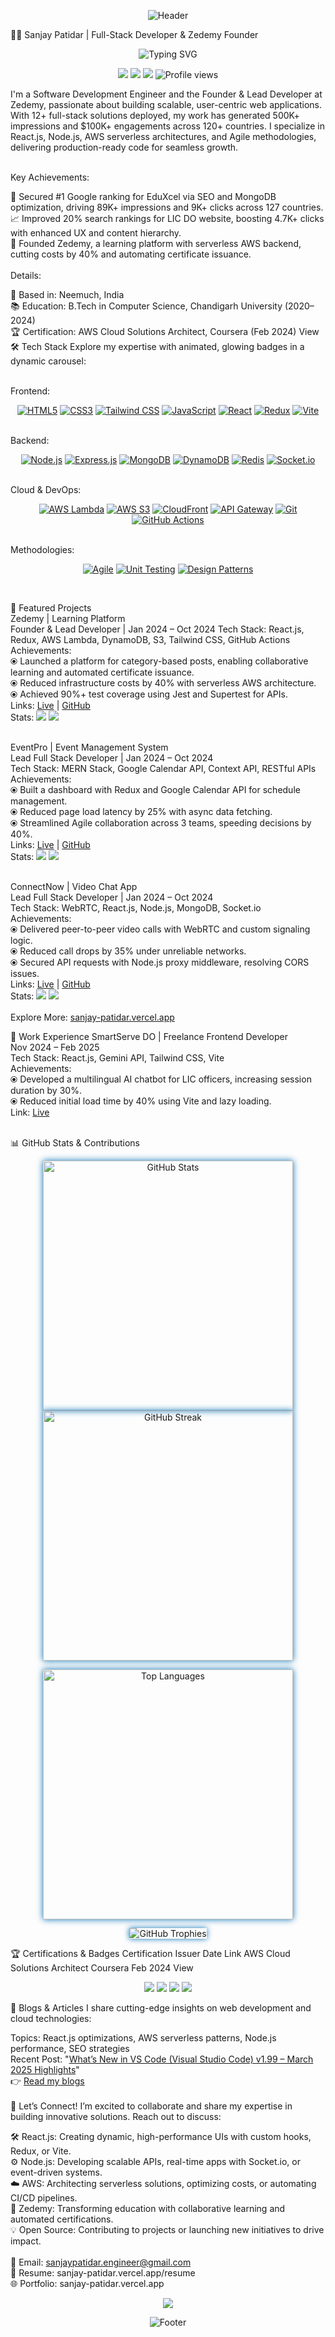 <p align="center"> <img src="https://capsule-render.vercel.app/api?type=waving&color=0E75B6&height=120&section=header&text=Sanjay%20Patidar&fontSize=40&fontColor=FFFFFF&animation=fadeIn" alt="Header" /> </p>
👨‍💻 Sanjay Patidar | Full-Stack Developer & Zedemy Founder
<p align="center"> <img src="https://readme-typing-svg.herokuapp.com?font=Fira+Code&size=24&pause=600&color=0E75B6¢er=true&vCenter=true&width=800&lines=Full-Stack+Engineer+Crafting+Scalable+Web+Apps;Founder+of+Zedemy+Learning+Platform;Expert+in+React.js,+Node.js,+AWS;Driving+500K%2B+Impressions+Across+120%2B+Countries;Passionate+About+Innovative+Web+Development;Building+the+Future+of+Learning+with+Zedemy" alt="Typing SVG" /> </p> <p align="center"> <a href="https://sanjay-patidar.vercel.app"><img src="https://img.shields.io/badge/Portfolio-0E75B6?style=for-the-badge&logo=vercel&logoColor=white&labelColor=000000" /></a> <a href="https://linkedin.com/in/sanjay-patidar"><img src="https://img.shields.io/badge/LinkedIn-0077B5?style=for-the-badge&logo=linkedin&logoColor=white&labelColor=000000" /></a> <a href="mailto:sanjaypatidar.engineer@gmail.com"><img src="https://img.shields.io/badge/Email-D14836?style=for-the-badge&logo=gmail&logoColor=white&labelColor=000000" /></a> <img src="https://komarev.com/ghpvc/?username=hello-developer-sanjay&color=0e75b6&style=for-the-badge&label=Profile+Views&animation=grow" alt="Profile views" /> </p>

I'm a Software Development Engineer and the Founder & Lead Developer at Zedemy, passionate about building scalable, user-centric web applications. With 12+ full-stack solutions deployed, my work has generated 500K+ impressions and $100K+ engagements across 120+ countries. I specialize in React.js, Node.js, AWS serverless architectures, and Agile methodologies, delivering production-ready code for seamless growth.<br><br>

Key Achievements:<br>

🥇 Secured #1 Google ranking for EduXcel via SEO and MongoDB optimization, driving 89K+ impressions and 9K+ clicks across 127 countries.<br>
📈 Improved 20% search rankings for LIC DO website, boosting 4.7K+ clicks with enhanced UX and content hierarchy.<br>
🚀 Founded Zedemy, a learning platform with serverless AWS backend, cutting costs by 40% and automating certificate issuance.<br><br>
Details:<br>

📍 Based in: Neemuch, India<br>
📚 Education: B.Tech in Computer Science, Chandigarh University (2020–2024)<br>
🏆 Certification: AWS Cloud Solutions Architect, Coursera (Feb 2024) View<br>
🛠️ Tech Stack
Explore my expertise with animated, glowing badges in a dynamic carousel:<br><br>

Frontend:<br>

<p align="center"> <a href="https://developer.mozilla.org/en-US/docs/Web/HTML"><img src="https://img.shields.io/badge/HTML5-E34F26?style=for-the-badge&logo=html5&logoColor=white&labelColor=000000&glow=true" alt="HTML5" /></a> <a href="https://developer.mozilla.org/en-US/docs/Web/CSS"><img src="https://img.shields.io/badge/CSS3-1572B6?style=for-the-badge&logo=css3&logoColor=white&labelColor=000000&glow=true" alt="CSS3" /></a> <a href="https://tailwindcss.com"><img src="https://img.shields.io/badge/Tailwind_CSS-38B2AC?style=for-the-badge&logo=tailwind-css&logoColor=white&labelColor=000000&glow=true" alt="Tailwind CSS" /></a> <a href="https://javascript.info"><img src="https://img.shields.io/badge/JavaScript-F7DF1E?style=for-the-badge&logo=javascript&logoColor=black&labelColor=000000&glow=true" alt="JavaScript" /></a> <a href="https://reactjs.org"><img src="https://img.shields.io/badge/React-61DAFB?style=for-the-badge&logo=react&logoColor=black&labelColor=000000&glow=true" alt="React" /></a> <a href="https://redux.js.org"><img src="https://img.shields.io/badge/Redux-764ABC?style=for-the-badge&logo=redux&logoColor=white&labelColor=000000&glow=true" alt="Redux" /></a> <a href="https://vitejs.dev"><img src="https://img.shields.io/badge/Vite-646CFF?style=for-the-badge&logo=vite&logoColor=white&labelColor=000000&glow=true" alt="Vite" /></a> </p><br>
Backend:<br>

<p align="center"> <a href="https://nodejs.org"><img src="https://img.shields.io/badge/Node.js-339933?style=for-the-badge&logo=nodedotjs&logoColor=white&labelColor=000000&glow=true" alt="Node.js" /></a> <a href="https://expressjs.com"><img src="https://img.shields.io/badge/Express.js-000000?style=for-the-badge&logo=express&logoColor=white&labelColor=000000&glow=true" alt="Express.js" /></a> <a href="https://www.mongodb.com"><img src="https://img.shields.io/badge/MongoDB-47A248?style=for-the-badge&logo=mongodb&logoColor=white&labelColor=000000&glow=true" alt="MongoDB" /></a> <a href="https://aws.amazon.com/dynamodb"><img src="https://img.shields.io/badge/DynamoDB-4053D6?style=for-the-badge&logo=amazondynamodb&logoColor=white&labelColor=000000&glow=true" alt="DynamoDB" /></a> <a href="https://redis.io"><img src="https://img.shields.io/badge/Redis-DC382D?style=for-the-badge&logo=redis&logoColor=white&labelColor=000000&glow=true" alt="Redis" /></a> <a href="https://socket.io"><img src="https://img.shields.io/badge/Socket.io-010101?style=for-the-badge&logo=socketdotio&logoColor=white&labelColor=000000&glow=true" alt="Socket.io" /></a> </p><br>
Cloud & DevOps:<br>

<p align="center"> <a href="https://aws.amazon.com/lambda"><img src="https://img.shields.io/badge/AWS_Lambda-FF9900?style=for-the-badge&logo=awslambda&logoColor=white&labelColor=000000&glow=true" alt="AWS Lambda" /></a> <a href="https://aws.amazon.com/s3"><img src="https://img.shields.io/badge/AWS_S3-569A31?style=for-the-badge&logo=amazons3&logoColor=white&labelColor=000000&glow=true" alt="AWS S3" /></a> <a href="https://aws.amazon.com/cloudfront"><img src="https://img.shields.io/badge/CloudFront-D05C3B?style=for-the-badge&logo=amazonaws&logoColor=white&labelColor=000000&glow=true" alt="CloudFront" /></a> <a href="https://aws.amazon.com/api-gateway"><img src="https://img.shields.io/badge/API_Gateway-FF4F8B?style=for-the-badge&logo=amazonaws&logoColor=white&labelColor=000000&glow=true" alt="API Gateway" /></a> <a href="https://git-scm.com"><img src="https:// janvier://img.shields.io/badge/Git-F05032?style=for-the-badge&logo=git&logoColor=white&labelColor=000000&glow=true" alt="Git" /></a> <a href="https://github.com/features/actions"><img src="https://img.shields.io/badge/GitHub_Actions-2088FF?style=for-the-badge&logo=githubactions&logoColor=white&labelColor=000000&glow=true" alt="GitHub Actions" /></a> </p><br>
Methodologies:<br>

<p align="center"> <a href="https://agilemanifesto.org"><img src="https://img.shields.io/badge/Agile-009688?style=for-the-badge&logo=agile&logoColor=white&labelColor=000000&glow=true" alt="Agile" /></a> <a href="https://jestjs.io"><img src="https://img.shields.io/badge/Unit_Testing-323330?style=for-the-badge&logo=jest&logoColor=white&labelColor=000000&glow=true" alt="Unit Testing" /></a> <a href="https://en.wikipedia.org/wiki/Design_Patterns"><img src="https://img.shields.io/badge/Design_Patterns-6DB33F?style=for-the-badge&logo=pattern&logoColor=white&labelColor=000000&glow=true" alt="Design Patterns" /></a> </p><br>

🌟 Featured Projects<br>
Zedemy | Learning Platform<br> Founder & Lead Developer | Jan 2024 – Oct 2024
Tech Stack: React.js, Redux, AWS Lambda, DynamoDB, S3, Tailwind CSS, GitHub Actions<br>
Achievements:<br>
⦿ Launched a platform for category-based posts, enabling collaborative learning and automated certificate issuance.<br>
⦿ Reduced infrastructure costs by 40% with serverless AWS architecture.<br>
⦿ Achieved 90%+ test coverage using Jest and Supertest for APIs.<br>
Links: [Live](https://zedemy.vercel.app) | [GitHub](https://github.com/hello-developer-sanjay/Zedemy)<br>
Stats: <img src="https://img.shields.io/github/stars/hello-developer-sanjay/Zedemy?style=social&labelColor=000000&glow=true" /> <img src="https://img.shields.io/github/forks/hello-developer-sanjay/Zedemy?style=social&labelColor=000000&glow=true" /><br><br>

EventPro | Event Management System<br> Lead Full Stack Developer | Jan 2024 – Oct 2024<br>
Tech Stack: MERN Stack, Google Calendar API, Context API, RESTful APIs<br>
Achievements:<br>
⦿ Built a dashboard with Redux and Google Calendar API for schedule management.<br>
⦿ Reduced page load latency by 25% with async data fetching.<br>
⦿ Streamlined Agile collaboration across 3 teams, speeding decisions by 40%.<br>
Links: [Live](https://eventpro.vercel.app) | [GitHub](https://github.com/hello-developer-sanjay/EventPro-Frontend)<br>
Stats: <img src="https://img.shields.io/github/stars/hello-developer-sanjay/EventPro-Frontend?style=social&labelColor=000000&glow=true" /> <img src="https://img.shields.io/github/forks/hello-developer-sanjay/EventPro-Frontend?style=social&labelColor=000000&glow=true" /><br><br>

ConnectNow | Video Chat App<br> Lead Full Stack Developer | Jan 2024 – Oct 2024<br>
Tech Stack: WebRTC, React.js, Node.js, MongoDB, Socket.io<br>
Achievements:<br>
⦿ Delivered peer-to-peer video calls with WebRTC and custom signaling logic.<br>
⦿ Reduced call drops by 35% under unreliable networks.<br>
⦿ Secured API requests with Node.js proxy middleware, resolving CORS issues.<br>
Links: [Live](https://connectnow.vercel.app) | [GitHub](https://github.com/hello-developer-sanjay/ConnectNow-frontend)<br>
Stats: <img src="https://img.shields.io/github/stars/hello-developer-sanjay/ConnectNow-frontend?style=social&labelColor=000000&glow=true" /> <img src="https://img.shields.io/github/forks/hello-developer-sanjay/ConnectNow-frontend?style=social&labelColor=000000&glow=true" /><br><br>
Explore More: [sanjay-patidar.vercel.app](sanjay-patidar.vercel.app)<br>

💼 Work Experience
SmartServe DO | Freelance Frontend Developer<br> Nov 2024 – Feb 2025<br>
Tech Stack: React.js, Gemini API, Tailwind CSS, Vite<br>
Achievements:<br>
⦿ Developed a multilingual AI chatbot for LIC officers, increasing session duration by 30%.<br>
⦿ Reduced initial load time by 40% using Vite and lazy loading.<br>
Link: [Live](https://smartserve-do.vercel.app)<br><br>

📊 GitHub Stats & Contributions
<p align="center"> <img src="https://github-readme-stats.vercel.app/api?username=hello-developer-sanjay&show_icons=true&theme=radical&count_private=true&border_color=0E75B6&border_radius=10" alt="GitHub Stats" width="400" style="box-shadow: 0 0 10px #0E75B6;" /> <img src="https://github-readme-streak-stats.herokuapp.com/?user=hello-developer-sanjay&theme=radical&border=0E75B6&border_radius=10" alt="GitHub Streak" width="400" style="box-shadow: 0 0 10px #0E75B6;" /> </p> <p align="center"> <img src="https://github-readme-stats.vercel.app/api/top-langs?username=hello-developer-sanjay&show_icons=true&locale=en&layout=compact&theme=radical&border_color=0E75B6&border_radius=10" alt="Top Languages" width="400" style="box-shadow: 0 0 10px #0E75B6;" /> </p> <p align="center"> <img src="https://github-profile-trophy.vercel.app/?username=hello-developer-sanjay&theme=radical&no-frame=true&margin-w=10&border_color=0E75B6" alt="GitHub Trophies" style="box-shadow: 0 0 10px #0E75B6;" /> </p>

🏆 Certifications & Badges
Certification	Issuer	Date	Link
AWS Cloud Solutions Architect	Coursera	Feb 2024	View
<p align="center"> <img src="https://img.shields.io/badge/React.js-Expert-61DAFB?logo=react&style=for-the-badge&labelColor=000000&glow=true" /> <img src="https://img.shields.io/badge/Node.js-Advanced-339933?logo=nodedotjs&style=for-the-badge&labelColor=000000&glow=true" /> <img src="https://img.shields.io/badge/AWS-Certified-FF9900?logo=amazonaws&style=for-the-badge&labelColor=000000&glow=true" /> <img src="https://img.shields.io/badge/MERN_Stack-Proficient-000000?logo=javascript&style=for-the-badge&labelColor=000000&glow=true" /> </p>
📝 Blogs & Articles
I share cutting-edge insights on web development and cloud technologies:<br>

Topics: React.js optimizations, AWS serverless patterns, Node.js performance, SEO strategies<br>
Recent Post: "[What’s New in VS Code (Visual Studio Code) v1.99 – March 2025 Highlights](https://zedemy.vercel.app/post/whats-new-in-vs-code-visual-studio-code-v199--march-2025-highlights)"<br>
👉 [Read my blogs](https://zedemy.vercel.app/explore)<br><br>
💬 Let’s Connect!
I’m excited to collaborate and share my expertise in building innovative solutions. Reach out to discuss:<br>

🛠️ React.js: Creating dynamic, high-performance UIs with custom hooks, Redux, or Vite.<br>
⚙️ Node.js: Developing scalable APIs, real-time apps with Socket.io, or event-driven systems.<br>
☁️ AWS: Architecting serverless solutions, optimizing costs, or automating CI/CD pipelines.<br>
🚀 Zedemy: Transforming education with collaborative learning and automated certifications.<br>
💡 Open Source: Contributing to projects or launching new initiatives to drive impact.<br><br>
📧 Email: sanjaypatidar.engineer@gmail.com<br>
📄 Resume: sanjay-patidar.vercel.app/resume<br>
🌐 Portfolio: sanjay-patidar.vercel.app<br>

<p align="center"> <a href="https://github.com/hello-developer-sanjay"><img src="https://img.shields.io/github/followers/hello-developer-sanjay?label=Follow&style=social&labelColor=000000&glow=true" /></a> </p> <p align="center"> <img src="https://capsule-render.vercel.app/api?type=waving&color=0E75B6&height=120&section=footer&animation=fadeIn" alt="Footer" /> </p>
